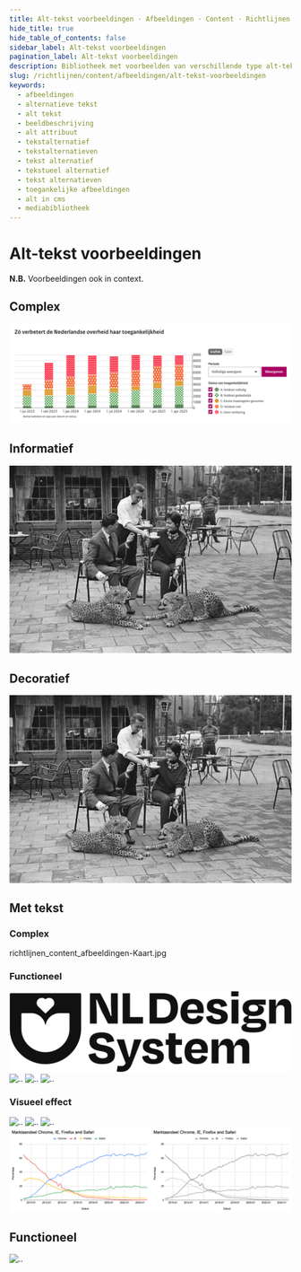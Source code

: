 ```yaml
---
title: Alt-tekst voorbeeldingen · Afbeeldingen · Content · Richtlijnen
hide_title: true
hide_table_of_contents: false
sidebar_label: Alt-tekst voorbeeldingen
pagination_label: Alt-tekst voorbeeldingen
description: Bibliotheek met voorbeelden van verschillende type alt-teksten.
slug: /richtlijnen/content/afbeeldingen/alt-tekst-voorbeeldingen
keywords:
  - afbeeldingen
  - alternatieve tekst
  - alt tekst
  - beeldbeschrijving
  - alt attribuut
  - tekstalternatief
  - tekstalternatieven
  - tekst alternatief
  - tekstueel alternatief
  - tekst alternatieven
  - toegankelijke afbeeldingen
  - alt in cms
  - mediabibliotheek
---
```


<!-- @license CC0-1.0 -->

# Alt-tekst voorbeeldingen

**N.B.** Voorbeeldingen ook in context.

## Complex

![..](https://raw.githubusercontent.com/nl-design-system/documentatie/assets/richtlijnen-content-afbeeldingen-grafieken-kleurgebruik.png)

## Informatief

![..](https://raw.githubusercontent.com/nl-design-system/documentatie/assets/richtlijnen_content_afbeeldingen-Amersfoortse-Dierentuin.jpg)

## Decoratief

![..](https://raw.githubusercontent.com/nl-design-system/documentatie/assets/richtlijnen_content_afbeeldingen-Amersfoortse-Dierentuin.jpg)

## Met tekst

### Complex

richtlijnen_content_afbeeldingen-Kaart.jpg

### Functioneel

![..](https://raw.githubusercontent.com/nl-design-system/documentatie/assets/logo-secondary.svg)
![..](https://raw.githubusercontent.com/nl-design-system/documentatie/assets/meedoen__amsterdam.svg)
![..](https://raw.githubusercontent.com/nl-design-system/documentatie/assets/meedoen__denhaag.svg)
![..](https://raw.githubusercontent.com/nl-design-system/documentatie/assets/meedoen__logius.png)

### Visueel effect

![..](https://raw.githubusercontent.com/nl-design-system/documentatie/assets/richtlijnen_stijl_typografie_lettertype.png)
![..](https://raw.githubusercontent.com/nl-design-system/documentatie/assets/richtlijnen_stijl_typografie_regelafstand.png)
![..](https://raw.githubusercontent.com/nl-design-system/documentatie/assets/verzendknoppen.jpg)
![..](https://raw.githubusercontent.com/nl-design-system/documentatie/assets/wcag-1-4-1-grafiek-fout.png)

## Functioneel

![..](https://upload.wikimedia.org/wikipedia/commons/4/43/Minimalist_info_Icon.png)
